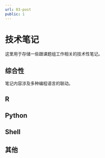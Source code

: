 ```yaml
---
url: 03-post
public: 1
---
```


# 技术笔记

这里用于存储一些跟课题组工作相关的技术性笔记。

## 综合性

笔记内容涉及多种编程语言的联动。

## R

## Python

## Shell

## 其他

